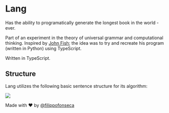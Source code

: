 # Lang

Has the ability to programatically generate the longest book in the world - ever.

Part of an experiment in the theory of universal grammar and computational thinking. Inspired by [John Fish](https://www.github.com/johnafish); the idea was to try and recreate his program (written in Python) using TypeScript.

Written in TypeScript.

## Structure

Lang utilizes the following basic sentence structure for its algorithm:

<img src="https://i.ibb.co/CtTSt4j/Untitled-Diagram.png" />

Made with ❤️ by [@filippofonseca](https://www.twitter.com/filippofonseca)
